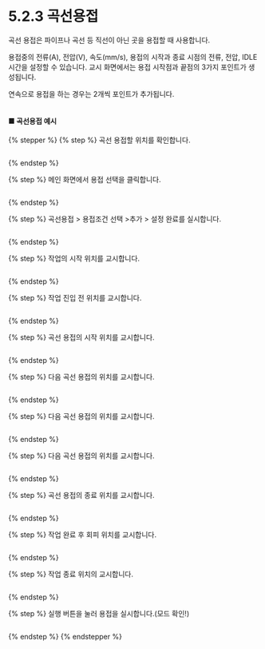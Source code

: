 # 5.2.3 곡선용접

곡선 용접은 파이프나 곡선 등 직선이 아닌 곳을 용접할 때 사용합니다.&#x20;

용접중의 전류(A), 전압(V), 속도(mm/s), 용접의 시작과 종료 시점의 전류, 전압, IDLE 시간을 설정할 수 있습니다. 교시 화면에서는 용접 시작점과 끝점의 3가지 포인트가 생성됩니다.&#x20;

연속으로 용접을 하는 경우는 2개씩 포인트가 추가됩니다.

<figure><img src="img/section5.2.3_1.jpg" alt=""><figcaption></figcaption></figure>

#### ■  곡선용접 예시

{% stepper %}
{% step %}
곡선 용접할 위치를 확인합니다.

<figure><img src="img/section5.2.3_2.jpg" alt=""><figcaption></figcaption></figure>
{% endstep %}

{% step %}
메인 화면에서 용접 선택을 클릭합니다.

<figure><img src="img/section5.2.3_3.jpg" alt=""><figcaption></figcaption></figure>
{% endstep %}

{% step %}
곡선용접 > 용접조건 선택 >추가 > 설정 완료를 실시합니다.

<figure><img src="img/section5.2.3_4.jpg" alt=""><figcaption></figcaption></figure>
{% endstep %}

{% step %}
작업의 시작 위치를 교시합니다.

<figure><img src="img/section5.2.3_5.jpg" alt=""><figcaption></figcaption></figure>
{% endstep %}

{% step %}
작업 진입 전 위치를 교시합니다.

<figure><img src="img/section5.2.3_6.jpg" alt=""><figcaption></figcaption></figure>
{% endstep %}

{% step %}
곡선 용접의 시작 위치를 교시합니다.

<figure><img src="img/section5.2.3_7.jpg" alt=""><figcaption></figcaption></figure>
{% endstep %}

{% step %}
다음 곡선 용접의 위치를 교시합니다.

<figure><img src="img/section5.2.3_8.jpg" alt=""><figcaption></figcaption></figure>
{% endstep %}

{% step %}
다음 곡선 용접의 위치를 교시합니다.

<figure><img src="img/section5.2.3_9.jpg" alt=""><figcaption></figcaption></figure>
{% endstep %}

{% step %}
다음 곡선 용접의 위치를 교시합니다.

<figure><img src="img/section5.2.3_10.jpg" alt=""><figcaption></figcaption></figure>
{% endstep %}

{% step %}
곡선 용접의 종료 위치를 교시합니다.

<figure><img src="img/section5.2.3_11.jpg" alt=""><figcaption></figcaption></figure>
{% endstep %}

{% step %}
작업 완료 후 회피 위치를 교시합니다.

<figure><img src="img/section5.2.3_12.jpg" alt=""><figcaption></figcaption></figure>
{% endstep %}

{% step %}
작업 종료 위치의 교시합니다.

<figure><img src="img/section5.2.3_13.jpg" alt=""><figcaption></figcaption></figure>
{% endstep %}

{% step %}
실행 버튼을 눌러 용접을 실시합니다.(모드 확인!)

<figure><img src="img/section5.2.3_14.jpg" alt=""><figcaption></figcaption></figure>
{% endstep %}
{% endstepper %}
